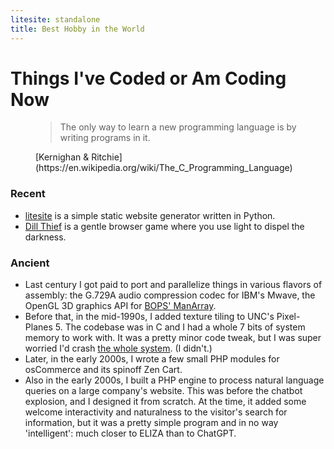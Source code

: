 ```yaml
---
litesite: standalone
title: Best Hobby in the World
---
```


# Things I've Coded or Am Coding Now

<figure>

>The only way to learn a new programming language is by writing programs in it.

<figcaption>
[Kernighan & Ritchie](https://en.wikipedia.org/wiki/The_C_Programming_Language)
</figcaption>
</figure>

### Recent
- [litesite](https://github.com/gbmj/litesite) is a simple static website generator written in Python.
- [Dill Thief](DOMAIN_URL_PHdill-thief/) is a gentle browser game where you use light to dispel the darkness.
<!-- note, maybe make this a subdomain later, with its own css etc.-->

### Ancient
- Last century I got paid to port and parallelize things in various flavors of assembly: the G.729A audio compression codec for IBM's Mwave, the OpenGL 3D graphics API for [BOPS' ManArray](https://github.com/gbmj/public/blob/main/BOPS_ManArray_arch.pdf).
- Before that, in the mid-1990s, I added texture tiling to UNC's Pixel-Planes 5.  The codebase was in C and I had a whole 7 bits of system memory to work with. It was a pretty minor code tweak, but I was super worried I'd crash [the whole system](https://github.com/gbmj/public/blob/main/MMRMassiveModelRenderingSystem.pdf). (I didn't.)
- Later, in the early 2000s, I wrote a few small PHP modules for osCommerce and its spinoff Zen Cart.
- Also in the early 2000s, I built a PHP engine to process natural language queries on a large company's website. This was before the chatbot explosion, and I designed it from scratch. At the time, it added some welcome interactivity and naturalness to the visitor's search for information, but it was a pretty simple program and in no way 'intelligent': much closer to ELIZA than to ChatGPT. 
</section>